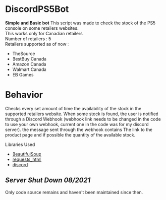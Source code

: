 # DiscordPS5Bot

**Simple and Basic bot**
This script was made to check the stock of the PS5 console on some retailers websites.                  
This works only for Canadian retailers                                                                 
Number of retailers : 5                                                                                 
Retailers supported as of now : 
- TheSource
- BestBuy Canada
- Amazon Canada
- Walmart Canada
- EB Games 

# Behavior
Checks every set amount of time the availability of the stock in the supported retailers website.
When some stock is found, the user is notified through a Discord Webhook (webhook link needs to be changed in the code to use your own webhook, current one in the code was for my discord server). the message sent through the webhook contains The link to the product page and if possible the quantity of the available stock.

Libraries Used
- [BeautifulSoup](https://pypi.org/project/beautifulsoup4/)
- [requests_html](https://pypi.org/project/requests-html/)
- [discord](https://pypi.org/project/discord.py/)


## *Server Shut Down 08/2021*
Only code source remains and haven't been maintained since then.
